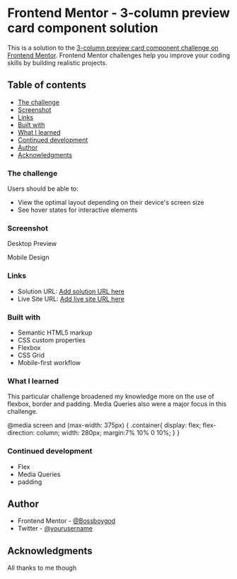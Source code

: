 # Frontend Mentor - 3-column preview card component solution

This is a solution to the [3-column preview card component challenge on Frontend Mentor](https://www.frontendmentor.io/challenges/3column-preview-card-component-pH92eAR2-). Frontend Mentor challenges help you improve your coding skills by building realistic projects. 

## Table of contents

  - [The challenge](#the-challenge)
  - [Screenshot](#screenshot)
  - [Links](#links)
  - [Built with](#built-with)
  - [What I learned](#what-i-learned)
  - [Continued development](#continued-development)
- [Author](#author)
- [Acknowledgments](#acknowledgments)

### The challenge

Users should be able to:

- View the optimal layout depending on their device's screen size
- See hover states for interactive elements

### Screenshot
Desktop Preview

 

Mobile Design
 
### Links

- Solution URL: [Add solution URL here](https://your-solution-url.com)
- Live Site URL: [Add live site URL here](https://your-live-site-url.com)

### Built with

- Semantic HTML5 markup
- CSS custom properties
- Flexbox
- CSS Grid
- Mobile-first workflow

### What I learned

This particular challenge broadened my knowledge more on the use of flexbox, border and padding. Media Queries also were a major focus in this challenge.

@media screen and (max-width: 375px) {
    .container{
        display: flex;
        flex-direction: column;
        width: 280px;
        margin:7% 10% 0 10%;
    }
}

### Continued development

- Flex
- Media Queries
- padding


## Author

- Frontend Mentor - [@Bossboygod](https://www.frontendmentor.io/profile/ogundeyijoshua)
- Twitter - [@yourusername](https://www.twitter.com/yourusername)


## Acknowledgments

All thanks to me though
